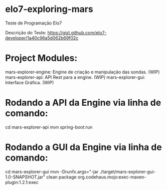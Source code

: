 # elo7-exploring-mars
Teste de Programação Elo7

Descrição do Teste:
https://gist.github.com/elo7-developer/1a40c96a5d062b69f02c

# Project Modules:
mars-explorer-engine: Engine de criação e manipulação das sondas. (WIP)
mars-explorer-api: API Rest para a engine. (WIP)
mars-explorer-gui: Interface Gráfica. (WIP)

# Rodando a API da Engine via linha de comando:
cd mars-explorer-api
mvn spring-boot:run

# Rodando a GUI da Engine via linha de comando:
cd mars-explorer-gui
mvn -Drunfx.args="-jar ./target/mars-explorer-gui-1.0-SNAPSHOT.jar" clean package org.codehaus.mojo:exec-maven-plugin:1.2.1:exec
